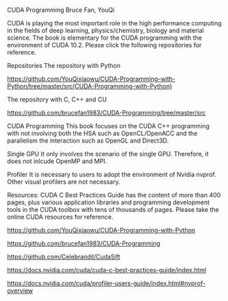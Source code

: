 CUDA Programming
Bruce Fan, YouQi

CUDA is playing the most important role in the high performance computing in the fields of deep learning, physics/chemistry, biology and material science. The book is elementary for the CUDA programming with the environment of CUDA 10.2. Please click the following repositories for reference.

Repositories
The repository with Python

https://github.com/YouQixiaowu/CUDA-Programming-with-Python/tree/master/src(CUDA-Programming-with-Python)

The repository with C, C++ and CU

https://github.com/brucefan1983/CUDA-Programming/tree/master/src

CUDA Programming
This book focuses on the CUDA C++ programming with not involving both the HSA such as OpenCL/OpenACC and the parallelism the interaction such as OpenGL and Direct3D.

Single GPU
It only involves the scenario of the single GPU. Therefore, it does not inlcude OpenMP and MPI.

Profiler
It is necessary to users to adopt the environment of Nvidia nvprof. Other visual profilers are not necessary.

Resources:
CUDA C Best Practices Guide has the content of more than 400 pages, plus various application libraries and programming development tools in the CUDA toolbox with tens of thousands of pages. Please take the online CUDA resources for reference.

https://github.com/YouQixiaowu/CUDA-Programming-with-Python

https://github.com/brucefan1983/CUDA-Programming

https://github.com/Celebrandil/CudaSift

https://docs.nvidia.com/cuda/cuda-c-best-practices-guide/index.html

https://docs.nvidia.com/cuda/profiler-users-guide/index.html#nvprof-overview
